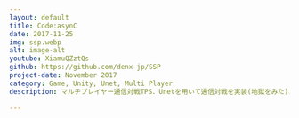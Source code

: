 ```yaml
---
layout: default
title: Code:asynC
date: 2017-11-25
img: ssp.webp
alt: image-alt
youtube: XiamuQZztQs
github: https://github.com/denx-jp/SSP
project-date: November 2017
category: Game, Unity, Unet, Multi Player
description: マルチプレイヤー通信対戦TPS．Unetを用いて通信対戦を実装(地獄をみた)．自チームの生命維持装置を守りながら，敵チームの生命維持装置を破壊する．

---
```

